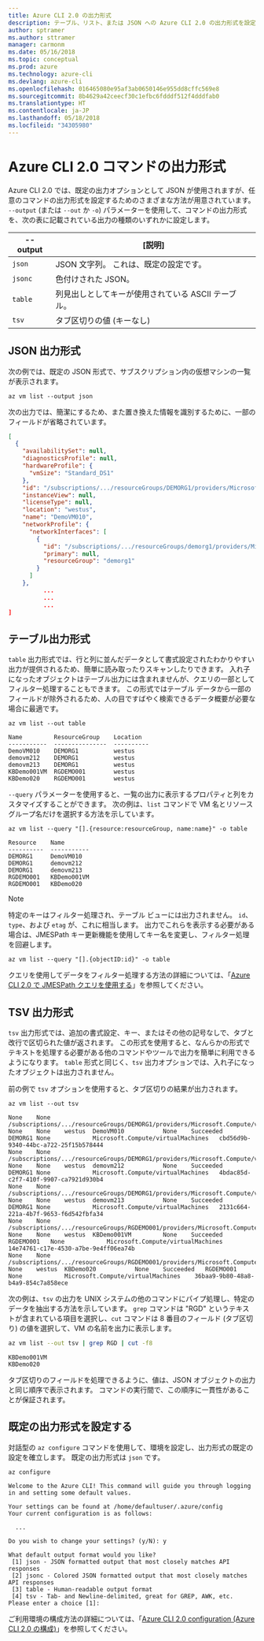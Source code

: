 ```yaml
---
title: Azure CLI 2.0 の出力形式
description: テーブル、リスト、または JSON への Azure CLI 2.0 の出力形式を設定する方法について説明します。
author: sptramer
ms.author: sttramer
manager: carmonm
ms.date: 05/16/2018
ms.topic: conceptual
ms.prod: azure
ms.technology: azure-cli
ms.devlang: azure-cli
ms.openlocfilehash: 016465080e95af3ab0650146e955dd8cffc569e8
ms.sourcegitcommit: 8b4629a42ceecf30c1efbc6fdddf512f4dddfab0
ms.translationtype: HT
ms.contentlocale: ja-JP
ms.lasthandoff: 05/18/2018
ms.locfileid: "34305980"
---
```

# <a name="output-formats-for-azure-cli-20-commands"></a>Azure CLI 2.0 コマンドの出力形式

Azure CLI 2.0 では、既定の出力オプションとして JSON が使用されますが、任意のコマンドの出力形式を設定するためのさまざまな方法が用意されています。  `--output` (または `--out` か `-o`) パラメーターを使用して、コマンドの出力形式を、次の表に記載されている出力の種類のいずれかに設定します。

--output | [説明]
---------|-------------------------------
`json`   | JSON 文字列。 これは、既定の設定です。
`jsonc`  | 色付けされた JSON。
`table`  | 列見出しとしてキーが使用されている ASCII テーブル。
`tsv`    | タブ区切りの値 (キーなし)

## <a name="json-output-format"></a>JSON 出力形式

次の例では、既定の JSON 形式で、サブスクリプション内の仮想マシンの一覧が表示されます。

```azurecli-interactive
az vm list --output json
```

次の出力では、簡潔にするため、また置き換えた情報を識別するために、一部のフィールドが省略されています。

```json
[
  {
    "availabilitySet": null,
    "diagnosticsProfile": null,
    "hardwareProfile": {
      "vmSize": "Standard_DS1"
    },
    "id": "/subscriptions/.../resourceGroups/DEMORG1/providers/Microsoft.Compute/virtualMachines/DemoVM010",
    "instanceView": null,
    "licenseType": null,
    "location": "westus",
    "name": "DemoVM010",
    "networkProfile": {
      "networkInterfaces": [
        {
          "id": "/subscriptions/.../resourceGroups/demorg1/providers/Microsoft.Network/networkInterfaces/DemoVM010VMNic",
          "primary": null,
          "resourceGroup": "demorg1"
        }
      ]
    },
          ...
          ...
          ...
]
```

## <a name="table-output-format"></a>テーブル出力形式

`table` 出力形式では、行と列に並んだデータとして書式設定されたわかりやすい出力が提供されるため、簡単に読み取ったりスキャンしたりできます。 入れ子になったオブジェクトはテーブル出力には含まれませんが、クエリの一部としてフィルター処理することもできます。 この形式ではテーブル データから一部のフィールドが除外されるため、人の目ですばやく検索できるデータ概要が必要な場合に最適です。

```azurecli-interactive
az vm list --out table
```

```output
Name         ResourceGroup    Location
-----------  ---------------  ----------
DemoVM010    DEMORG1          westus
demovm212    DEMORG1          westus
demovm213    DEMORG1          westus
KBDemo001VM  RGDEMO001        westus
KBDemo020    RGDEMO001        westus
```

`--query` パラメーターを使用すると、一覧の出力に表示するプロパティと列をカスタマイズすることができます。 次の例は、`list` コマンドで VM 名とリソース グループ名だけを選択する方法を示しています。

```azurecli
az vm list --query "[].{resource:resourceGroup, name:name}" -o table
```

```output
Resource    Name
----------  -----------
DEMORG1     DemoVM010
DEMORG1     demovm212
DEMORG1     demovm213
RGDEMO001   KBDemo001VM
RGDEMO001   KBDemo020
```

> [!NOTE]
> 特定のキーはフィルター処理され、テーブル ビューには出力されません。 `id`、`type`、および `etag` が、これに相当します。 出力でこれらを表示する必要がある場合は、JMESPath キー更新機能を使用してキー名を変更し、フィルター処理を回避します。
>
> ```azurecli
> az vm list --query "[].{objectID:id}" -o table
> ```

クエリを使用してデータをフィルター処理する方法の詳細については、「[Azure CLI 2.0 で JMESPath クエリを使用する](/cli/azure/query-azure-cli)」を参照してください。

## <a name="tsv-output-format"></a>TSV 出力形式

`tsv` 出力形式では、追加の書式設定、キー、またはその他の記号なしで、タブと改行で区切られた値が返されます。 この形式を使用すると、なんらかの形式でテキストを処理する必要がある他のコマンドやツールで出力を簡単に利用できるようになります。 `table` 形式と同じく、`tsv` 出力オプションでは、入れ子になったオブジェクトは出力されません。

前の例で `tsv` オプションを使用すると、タブ区切りの結果が出力されます。

```azurecli-interactive
az vm list --out tsv
```

```output
None    None        /subscriptions/.../resourceGroups/DEMORG1/providers/Microsoft.Compute/virtualMachines/DemoVM010 None    None    westus  DemoVM010           None    Succeeded   DEMORG1 None            Microsoft.Compute/virtualMachines   cbd56d9b-9340-44bc-a722-25f15b578444
None    None        /subscriptions/.../resourceGroups/DEMORG1/providers/Microsoft.Compute/virtualMachines/demovm212 None    None    westus  demovm212           None    Succeeded   DEMORG1 None            Microsoft.Compute/virtualMachines   4bdac85d-c2f7-410f-9907-ca7921d930b4
None    None        /subscriptions/.../resourceGroups/DEMORG1/providers/Microsoft.Compute/virtualMachines/demovm213 None    None    westus  demovm213           None    Succeeded   DEMORG1 None            Microsoft.Compute/virtualMachines   2131c664-221a-4b7f-9653-f6d542fbfa34
None    None        /subscriptions/.../resourceGroups/RGDEMO001/providers/Microsoft.Compute/virtualMachines/KBDemo001VM None    None    westus  KBDemo001VM         None    Succeeded   RGDEMO001   None            Microsoft.Compute/virtualMachines   14e74761-c17e-4530-a7be-9e4ff06ea74b
None    None        /subscriptions/.../resourceGroups/RGDEMO001/providers/Microsoft.Compute/virtualMachines/KBDemo02None    None    westus  KBDemo020           None    Succeeded   RGDEMO001   None            Microsoft.Compute/virtualMachines    36baa9-9b80-48a8-b4a9-854c7a858ece
```

次の例は、`tsv` の出力を UNIX システムの他のコマンドにパイプ処理し、特定のデータを抽出する方法を示しています。 `grep` コマンドは "RGD" というテキストが含まれている項目を選択し、`cut` コマンドは 8 番目のフィールド (タブ区切り) の値を選択して、VM の名前を出力に表示します。

```bash
az vm list --out tsv | grep RGD | cut -f8
```

```output
KBDemo001VM
KBDemo020
```

タブ区切りのフィールドを処理できるように、値は、JSON オブジェクトの出力と同じ順序で表示されます。 コマンドの実行間で、この順序に一貫性があることが保証されます。

## <a name="set-the-default-output-format"></a>既定の出力形式を設定する

対話型の `az configure` コマンドを使用して、環境を設定し、出力形式の既定の設定を確立します。 既定の出力形式は `json` です。 

```azurecli-interactive
az configure
```

```output
Welcome to the Azure CLI! This command will guide you through logging in and setting some default values.

Your settings can be found at /home/defaultuser/.azure/config
Your current configuration is as follows:

  ...

Do you wish to change your settings? (y/N): y

What default output format would you like?
 [1] json - JSON formatted output that most closely matches API responses
 [2] jsonc - Colored JSON formatted output that most closely matches API responses
 [3] table - Human-readable output format
 [4] tsv - Tab- and Newline-delimited, great for GREP, AWK, etc.
Please enter a choice [1]:
```

ご利用環境の構成方法の詳細については、「[Azure CLI 2.0 configuration (Azure CLI 2.0 の構成)](/cli/azure/azure-cli-configuration)」を参照してください。